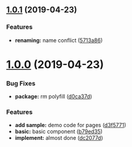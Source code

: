 <a name="1.0.1"></a>
## [1.0.1](https://github.com/dreambo8563/easy-circular-progress/compare/v1.0.0...v1.0.1) (2019-04-23)


### Features

* **renaming:** name conflict ([5713a86](https://github.com/dreambo8563/easy-circular-progress/commit/5713a86))



<a name="1.0.0"></a>
# [1.0.0](https://github.com/dreambo8563/easy-circular-progress/compare/b79ed35...v1.0.0) (2019-04-23)


### Bug Fixes

* **package:** rm polyfill ([d0ca37d](https://github.com/dreambo8563/easy-circular-progress/commit/d0ca37d))


### Features

* **add sample:** demo code for pages ([d3f5771](https://github.com/dreambo8563/easy-circular-progress/commit/d3f5771))
* **basic:** basic component ([b79ed35](https://github.com/dreambo8563/easy-circular-progress/commit/b79ed35))
* **implement:** almost done ([dc2077d](https://github.com/dreambo8563/easy-circular-progress/commit/dc2077d))



